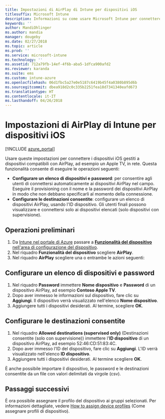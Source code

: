 ```yaml
---
title: Impostazioni di AirPlay di Intune per dispositivi iOS
titlesuffix: Microsoft Intune
description: Informazioni su come usare Microsoft Intune per connettere automaticamente i dispositivi iOS a dispositivi compatibili con AirPlay.
keywords: ''
author: MandiOhlinger
ms.author: mandia
manager: dougeby
ms.date: 02/27/2018
ms.topic: article
ms.prod: ''
ms.service: microsoft-intune
ms.technology: ''
ms.assetid: 712a79fb-14ef-4f6b-aba5-1dfca900afd2
ms.reviewer: karanda
ms.suite: ems
ms.custom: intune-azure
ms.openlocfilehash: 06d1fbc5a27e0e5187c6419b45f4a0380b895d6b
ms.sourcegitcommit: dbea918d2c0c335b2251fea18d7341340eafd673
ms.translationtype: HT
ms.contentlocale: it-IT
ms.lasthandoff: 04/26/2018
---
```

# <a name="intune-airplay-settings-for-ios-devices"></a>Impostazioni di AirPlay di Intune per dispositivi iOS

[!INCLUDE [azure_portal](./includes/azure_portal.md)]

Usare queste impostazioni per connettere i dispositivi iOS gestiti a dispositivi compatibili con AirPlay, ad esempio un Apple TV, in rete.
Questa funzionalità consente di eseguire le operazioni seguenti:

- **Configurare un elenco di dispositivi e password**: per consentire agli utenti di connettersi automaticamente ai dispositivi AirPlay nel campo. Eseguire il provisioning con il nome e la password dei dispositivi AirPlay in modo che non debbano specificarli al momento della connessione.
- **Configurare le destinazioni consentite**: configurare un elenco di dispositivi AirPlay, usando l'ID dispositivo. Gli utenti finali possono visualizzare e connettersi solo ai dispositivi elencati (solo dispositivi con supervisione).

## <a name="get-started"></a>Operazioni preliminari

1. Da [Intune nel portale di Azure](https://portal.azure.com) passare a [**Funzionalità del dispositivo** nell'area di configurazione del dispositivo](device-features-configure.md). 
1. Nel riquadro **Funzionalità del dispositivo** scegliere **AirPlay**.
2. Nel riquadro **AirPlay** scegliere una o entrambe le azioni seguenti:

## <a name="configure-a-device-and-password-list"></a>Configurare un elenco di dispositivi e password

1. Nel riquadro **Password** immettere **Nome dispositivo** e **Password** di un dispositivo AirPlay, ad esempio **Contoso Apple TV**.
2. Dopo aver immesso le informazioni sul dispositivo, fare clic su **Aggiungi**. Il dispositivo verrà visualizzato nell'elenco **Nome dispositivo**.
3. Aggiungere tutti i dispositivi desiderati. Al termine, scegliere **OK**.


## <a name="configure-allowed-destinations"></a>Configurare le destinazioni consentite

1. Nel riquadro **Allowed destinations (supervised only)** (Destinazioni consentite (solo con supervisione)) immettere l'**ID dispositivo** di un dispositivo AirPlay, ad esempio 52:46:CD:51:83:4C.
2. Dopo aver immesso l'ID del dispositivo, fare clic su **Aggiungi**. L'ID verrà visualizzato nell'elenco **ID dispositivo**.
3. Aggiungere tutti i dispositivi desiderati. Al termine scegliere **OK**.

È anche possibile importare il dispositivo, le password e le destinazioni consentite da un file con valori delimitati da virgole (csv).


## <a name="next-steps"></a>Passaggi successivi

È ora possibile assegnare il profilo del dispositivo ai gruppi selezionati. Per informazioni dettagliate, vedere [How to assign device profiles](device-profile-assign.md) (Come assegnare profili di dispositivo).

